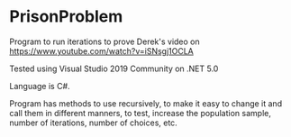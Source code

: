 # PrisonProblem
Program to run iterations to prove Derek's video on https://www.youtube.com/watch?v=iSNsgj1OCLA

Tested using Visual Studio 2019 Community on .NET 5.0

Language is C#.

Program has methods to use recursively, to make it easy to change it and call them in different manners, to test, increase the population sample, number of iterations, number of choices, etc.

